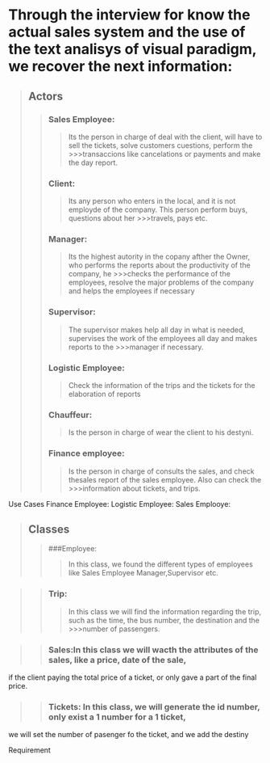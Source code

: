 # Through the interview for know the actual sales system and the use of the text analisys of visual paradigm, we recover the next information: 

>## Actors 
>>### Sales Employee: 
>>>Its the person in charge of deal with the client, will have to sell the tickets, solve customers cuestions, perform the >>>transaccions like cancelations or payments and make the day report.
>>
>>### Client: 
>>>Its any person who enters in the local, and it is not  employde of the company. This person perform buys, questions about her >>>travels, pays etc.
>>
>>### Manager: 
>>>Its the highest autority in the copany afther the Owner, who performs the reports about the productivity of the company, he >>>checks the performance of the employees, resolve the major problems of the company and helps the employees if necessary
>>
>>### Supervisor: 
>>>The supervisor makes help all day in what is needed, supervises the work of the employees all day and makes reports to the >>>manager if necessary.
>>
>>### Logistic Employee: 
>>>Check the information of the trips and the tickets for the elaboration of reports
>>
>>### Chauffeur: 
>>>Is the person in charge of wear the client to his destyni.
>>
>>### Finance employee: 
>>>Is the person in charge of consults the sales, and check thesales report of the sales employee. Also can check the >>>information about tickets, and trips.


Use Cases
Finance Employee:
Logistic Employee:
Sales Emplooye:


>## Classes
>>###Employee: 
>>>In this class, we found the different types of employees like Sales Employee Manager,Supervisor etc.

>>### Trip:
>>>In this class we will find the information regarding the trip, such as the time, the bus number, the destination and the >>>number of passengers.

>>### Sales:In this class we will wacth the attributes of the sales, like a price, date of the sale, 
if the client paying the total price of a ticket, or only gave a part of the final price.

>>### Tickets: In this class, we will generate the id number, only exist a 1 number for a 1 ticket,
we will set the number of pasenger fo the ticket, and we add the destiny

Requirement
